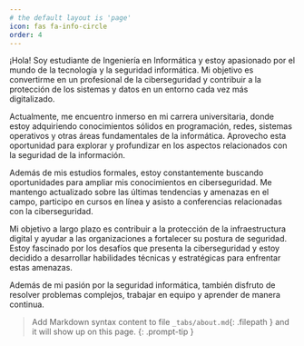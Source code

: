 ```yaml
---
# the default layout is 'page'
icon: fas fa-info-circle
order: 4
---
```

¡Hola! Soy estudiante de Ingeniería en Informática y estoy apasionado por el mundo de la tecnología y la seguridad informática. Mi objetivo es convertirme en un profesional de la ciberseguridad y contribuir a la protección de los sistemas y datos en un entorno cada vez más digitalizado.

Actualmente, me encuentro inmerso en mi carrera universitaria, donde estoy adquiriendo conocimientos sólidos en programación, redes, sistemas operativos y otras áreas fundamentales de la informática. Aprovecho esta oportunidad para explorar y profundizar en los aspectos relacionados con la seguridad de la información.

Además de mis estudios formales, estoy constantemente buscando oportunidades para ampliar mis conocimientos en ciberseguridad. Me mantengo actualizado sobre las últimas tendencias y amenazas en el campo, participo en cursos en línea y asisto a conferencias relacionadas con la ciberseguridad.

Mi objetivo a largo plazo es contribuir a la protección de la infraestructura digital y ayudar a las organizaciones a fortalecer su postura de seguridad. Estoy fascinado por los desafíos que presenta la ciberseguridad y estoy decidido a desarrollar habilidades técnicas y estratégicas para enfrentar estas amenazas.

Además de mi pasión por la seguridad informática, también disfruto de resolver problemas complejos, trabajar en equipo y aprender de manera continua. 

> Add Markdown syntax content to file `_tabs/about.md`{: .filepath } and it will show up on this page.
{: .prompt-tip }